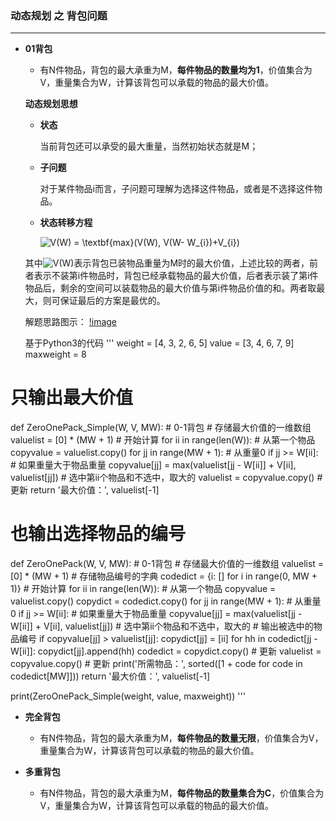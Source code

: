 
### 动态规划 之 背包问题
-----------------

* **01背包**

    + 有N件物品，背包的最大承重为M，**每件物品的数量均为1**，价值集合为V，重量集合为W，计算该背包可以承载的物品的最大价值。
    
   **动态规划思想**
   
   + **状态**
   
     当前背包还可以承受的最大重量，当然初始状态就是M；
     
   + **子问题**
   
     对于某件物品i而言，子问题可理解为选择这件物品，或者是不选择这件物品。
     
   + **状态转移方程**
   
     <img src="http://latex.codecogs.com/gif.latex?V(W)&space;=&space;\textbf{max}(V(W),&space;V(W-&space;W_{i})&plus;V_{i})" title="V(W) = \textbf{max}(V(W), V(W- W_{i})+V_{i})" />
  
  其中<img src="http://latex.codecogs.com/gif.latex?V(W)" title="V(W)" />表示背包已装物品重量为M时的最大价值，上述比较的两者，前者表示不装第i件物品时，背包已经承载物品的最大价值，后者表示装了第i件物品后，剩余的空间可以装载物品的最大价值与第i件物品价值的和。两者取最大，则可保证最后的方案是最优的。
  
  解题思路图示：
  [!image](https://github.com/Anfany/Algorithm-Example-by-Python3/blob/master/0-1pack.png)
  
  基于Python3的代码
  '''
  weight = [4, 3, 2, 6, 5]
value = [3, 4, 6, 7, 9]
maxweight = 8

# 只输出最大价值
def ZeroOnePack_Simple(W, V, MW):  # 0-1背包
    # 存储最大价值的一维数组
    valuelist = [0] * (MW + 1)
    # 开始计算
    for ii in range(len(W)):  # 从第一个物品
        copyvalue = valuelist.copy()
        for jj in range(MW + 1):  # 从重量0
            if jj >= W[ii]:  # 如果重量大于物品重量
                copyvalue[jj] = max(valuelist[jj - W[ii]] + V[ii], valuelist[jj])  # 选中第ii个物品和不选中，取大的
        valuelist = copyvalue.copy()  # 更新
    return '最大价值：', valuelist[-1]

#  也输出选择物品的编号
def ZeroOnePack(W, V, MW):  # 0-1背包
    # 存储最大价值的一维数组
    valuelist = [0] * (MW + 1)
    # 存储物品编号的字典
    codedict = {i: [] for i in range(0, MW + 1)}
    # 开始计算
    for ii in range(len(W)):  # 从第一个物品
        copyvalue = valuelist.copy()
        copydict = codedict.copy()
        for jj in range(MW + 1):  # 从重量0
            if jj >= W[ii]:  # 如果重量大于物品重量
                copyvalue[jj] = max(valuelist[jj - W[ii]] + V[ii], valuelist[jj])  # 选中第ii个物品和不选中，取大的
                # 输出被选中的物品编号
                if copyvalue[jj] > valuelist[jj]:
                    copydict[jj] = [ii]
                    for hh in codedict[jj - W[ii]]:
                        copydict[jj].append(hh)
        codedict = copydict.copy()  # 更新
        valuelist = copyvalue.copy()  # 更新
    print('所需物品：', sorted([1 + code for code in codedict[MW]]))
    return '最大价值：', valuelist[-1]

print(ZeroOnePack_Simple(weight, value, maxweight))
  '''
  
     
* **完全背包**

    + 有N件物品，背包的最大承重为M，**每件物品的数量无限**，价值集合为V，重量集合为W，计算该背包可以承载的物品的最大价值。

* **多重背包**

    + 有N件物品，背包的最大承重为M，**每件物品的数量集合为C**，价值集合为V，重量集合为W，计算该背包可以承载的物品的最大价值。

